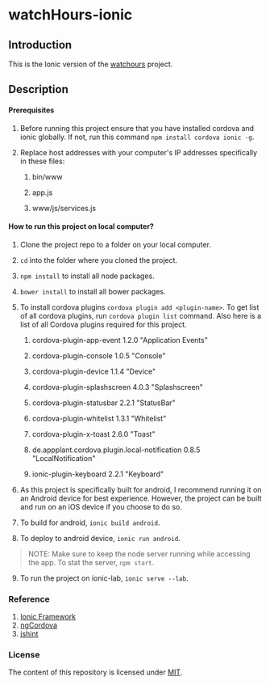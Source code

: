 # watchHours-ionic

## Introduction

This is the Ionic version of the [watchours](https://watch-hours.herokuapp.com/) project.

## Description

#### Prerequisites

1. Before running this project ensure that you have installed cordova and ionic globally. If not, run this command `npm install cordova ionic -g`.

2. Replace host addresses with your computer's IP addresses specifically in these files:
    
    1. bin/www
    
    2. app.js
    
    3. www/js/services.js

#### How to run this project on local computer?

1. Clone the project repo to a folder on your local computer.
2. `cd` into the folder where you cloned the project.
3. `npm install` to install all node packages.
4. `bower install` to install all bower packages.
5. To install cordova plugins `cordova plugin add <plugin-name>`. 
    To get list of all cordova plugins, run `cordova plugin list` command.
    Also here is a list of all Cordova plugins required for this project.
  
    1. cordova-plugin-app-event 1.2.0 "Application Events"
  
    2. cordova-plugin-console 1.0.5 "Console"
  
    3. cordova-plugin-device 1.1.4 "Device"
  
    4. cordova-plugin-splashscreen 4.0.3 "Splashscreen"
  
    5. cordova-plugin-statusbar 2.2.1 "StatusBar"
  
    6. cordova-plugin-whitelist 1.3.1 "Whitelist"
  
    7. cordova-plugin-x-toast 2.6.0 "Toast"
  
    8. de.appplant.cordova.plugin.local-notification 0.8.5 "LocalNotification"
  
    9. ionic-plugin-keyboard 2.2.1 "Keyboard"

6. As this project is specifically built for android, I recommend running it on an Android device for best experience. However, the project can be built and run on an iOS device if you choose to do so.
7. To build for android, `ionic build android`.
8. To deploy to android device, `ionic run android`.
  >NOTE: Make sure to keep the node server running while accessing the app. To stat the server, `npm start`.
9. To run the project on ionic-lab, `ionic serve --lab`.

### Reference
1. [Ionic Framework](http://ionicframework.com/docs/v1/)
2. [ngCordova](http://ngcordova.com/)
3. [jshint](http://jshint.com/)

### License
The content of this repository is licensed under [MIT](https://choosealicense.com/licenses/mit/).

